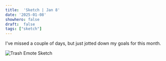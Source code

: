 ```yaml
---
title:  'Sketch | Jan 8'
date: '2025-01-08'
showhero: false
draft:  false
tags: ["sketch"]
---
```

I've missed a couple of days, but just jotted down my goals for this month.

![Trash Emote Sketch](/art/january/1-8-25/featured-1-8-25.jpeg)
